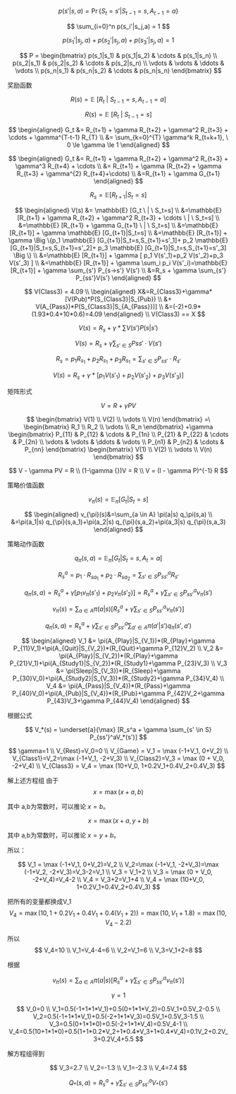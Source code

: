 
$$
p(s'|s,a) = \Pr \{S_t=s'|S_{t-1}=s,A_{t-1}=a\}
$$

$$
\sum_{i=0}^n p(s_i'|s_j,a) = 1
$$

$$
p(s_1'|s_j,a) + p(s_2'|s_j,a) + p(s_3'|s_j,a)  = 1
$$

$$
P = 
\begin{bmatrix}
p(s_1|s_1) & p(s_1|s_2) & \cdots & p(s_1|s_n)
\\
p(s_2|s_1) & p(s_2|s_2) & \cdots & p(s_2|s_n)
\\
\vdots & \vdots & \ddots & \vdots
\\
p(s_n|s_1) & p(s_n|s_2) & \cdots & p(s_n|s_n)
\end{bmatrix}
$$

奖励函数

$$
R(s)=\mathbb {E} \ [R_{t} \ | \ S_{t-1}=s,A_{t-1}=a ]
$$

$$
R(s)=\mathbb {E} \ [R_{t} \ | \ S_{t-1}=s ]
$$


$$
\begin{aligned}
G_t &= R_{t+1} + \gamma R_{t+2}  + \gamma^2 R_{t+3} + \cdots +  \gamma^{T-t-1} R_{T}
\\
&= \sum_{k=0}^{T} \gamma^k R_{t+k+1}, \ 0 \le \gamma \le 1
\end{aligned}
$$

$$
\begin{aligned}
G_t &= R_{t+1} + \gamma R_{t+2}  + \gamma^2 R_{t+3} + \gamma^3 R_{t+4} + \cdots
\\
&= R_{t+1} + \gamma (R_{t+2}  + \gamma R_{t+3} + \gamma^{2} R_{t+4}+\cdots)
\\
&=R_{t+1} + \gamma G_{t+1}
\end{aligned}
$$

$$
R_s = \mathbb{E} [R_{t+1} | S_t=s]
$$

$$
\begin{aligned}
V(s) &= \mathbb{E} [G_t \ | \ S_t=s]
\\
&=\mathbb{E} [R_{t+1} + \gamma R_{t+2}  + \gamma^2 R_{t+3} + \cdots \ | \ S_t=s]
\\
&=\mathbb{E} [R_{t+1} + \gamma G_{t+1} \ | \ S_t=s]
\\
&=\mathbb{E} [R_{t+1}] + \gamma \mathbb{E} [G_{t+1}|S_t=s]
\\
&=\mathbb{E} [R_{t+1}] + \gamma \Big \{p_1 \mathbb{E} [G_{t+1}|S_t=s,S_{t+1}=s'_1]+ p_2 \mathbb{E} [G_{t+1}|S_t=s,S_{t+1}=s'_2]+ p_3 \mathbb{E} [G_{t+1}|S_t=s,S_{t+1}=s'_3] \Big \}
\\
&=\mathbb{E} [R_{t+1}] + \gamma [ p_1 V(s'_1)+p_2 V(s'_2)+p_3 V(s'_3) ]
\\
&=\mathbb{E} [R_{t+1}] + \gamma \sum_i p_i V(s'_i)=\mathbb{E} [R_{t+1}] + \gamma \sum_{s'} P_{s->s'} V(s')
\\
&=R_s + \gamma \sum_{s'} P_{ss'}V(s')
\end{aligned}
$$

$$
V(Class3) = 4.09
\\
\begin{aligned}
X&=R_{Class3}+\gamma*[V(Pub)*P(S_{Class3}|S_{Pub}) 
\\
&+ V(A_{Pass})*P(S_{Class3}|S_{A_{Pass}})]
\\
&=(-2)+0.9*(1.93*0.4+10*0.6)=4.09
\end{aligned}
\\
V(Class3) == X
$$

$$
V(s) = R_s + \gamma * \sum V(s') P(s|s')
$$

$$
V(s)=R_s + \gamma \sum_{s' \in S} Pss' \cdot V(s')
$$

$$
R_s = p_1 R_{s_1} + p_2 R_{s_1} + p_3 R_{s_1} = \sum_{s' \in S} P_{ss'} \cdot R_{s'}
$$

$$
V(s)=R_s + \gamma * [p_1V(s'_1) + p_2V(s'_2) + p_3V(s'_3)]
$$

矩阵形式

$$
V = R + \gamma PV
$$

$$
\begin{bmatrix}
V(1)
\\
V(2)
\\
\vdots
\\
V(n)
\end{bmatrix}
=\
\begin{bmatrix}
R_1
\\
R_2
\\
\vdots
\\
R_n
\end{bmatrix}
+\gamma
\begin{bmatrix}
P_{11} & P_{12} & \cdots & P_{1n}
\\
P_{21} & P_{22} & \cdots & P_{2n}
\\
\vdots & \vdots & \ddots & \vdots
\\
P_{n1} & P_{n2} & \cdots & P_{nn}
\end{bmatrix}
\begin{bmatrix}
V(1)
\\
V(2)
\\
\vdots
\\
V(n)
\end{bmatrix}
$$

$$
V - \gamma PV = R
\\
(1-\gamma {})V = R
\\
V = (I - \gamma P)^{-1} R
$$

策略价值函数

$$
v_{\pi}(s)=\mathbb {E}_{\pi} [ G_t |S_t=s]
$$

$$
\begin{aligned}
v_{\pi}(s)&=\sum_{a \in A} \pi(a|s) q_\pi(s,a)
\\
&=\pi(a_1|s) q_{\pi}(s,a_1)+\pi(a_2|s) q_{\pi}(s,a_2)+\pi(a_3|s) q_{\pi}(s,a_3)
\end{aligned}
$$

策略动作函数

$$
q_{\pi}(s,a)=\mathbb E_{\pi} [G_t | S_t=s, A_t=a]
$$

$$
R_s^a=p_1 \cdot R_{sa_1} + p_2 \cdot R_{sa_2} = \sum_{s' \in S} P^a_{ss'} R_{s'}
$$

$$
q_{\pi}(s,a) = R_s^a + \gamma [p_1 v_{\pi}(s'_1)+p_2 v_{\pi}(s'_2)] =  R_s^a + \gamma \sum_{s' \in S} P^a_{ss'} v_{\pi}(s')
$$

$$
v_{\pi}(s)=\sum_{a \in A} \pi(a|s)\Big[ R_s^a + \gamma \sum_{s' \in S} P^a_{ss'} v_{\pi}(s') \Big]
$$

$$
q_{\pi}(s,a)=R_s^a + \gamma \sum_{s' \in S} P^a_{ss'} \sum_{a' \in A} \pi(a'|s') q_\pi(s',a')
$$

$$
\begin{aligned}
V_1 &= \pi(A_{Play}|S_{V_1})*(R_{Play}+\gamma P_{11}V_1)+\pi(A_{Quit}|S_{V_2})*(R_{Quit}+\gamma P_{12}V_2)
\\
V_2 &= \pi(A_{Play}|S_{V_2})*(R_{Play}+\gamma P_{21}V_1)+\pi(A_{Study1}|S_{V_2})*(R_{Study1}+\gamma P_{23}V_3)
\\
V_3 &= \pi(Sleep|S_{V_3})*(R_{Sleep}+\gamma P_{30}V_0)+\pi(A_{Study2}|S_{V_3})*(R_{Study2}+\gamma P_{34}V_4)
\\
V_4 &= \pi(A_{Pass}|S_{V_4})*(R_{Pass}+\gamma P_{40}V_0)+\pi(A_{Pub}|S_{V_4})*(R_{Pub}+\gamma P_{42}V_2+\gamma P_{43}V_3+\gamma P_{44}V_4)
\end{aligned}
$$

根据公式 

$$
V_*(s) = \underset{a}{\max} [R_s^a + \gamma \sum_{s' \in S} P_{ss'}^aV_*(s')]
$$

$$
\gamma=1
\\
V_{Rest}=V_0=0
\\
V_{Game} = V_1 = \max (-1+V_1, 0+V_2)
\\
V_{Class1}=V_2=\max (-1+V_1, -2+V_3)
\\
V_{Class2}=V_3 = \max (0 + V_0, -2+V_4)
\\
V_{Class3} = V_4 = \max (10+V_0, 1+0.2V_1+0.4V_2+0.4V_3)
$$

解上述方程组
由于
$$
x = \max (x+a, b)  
$$

其中 a,b为常数时，可以推论 $x=b$。

$$
x = \max (x+a, y+b)
$$

其中 a,b为常数时，可以推论 $x=y+b$。

所以：

$$
V_1 = \max (-1+V_1, 0+V_2)=V_2
\\
V_2=\max (-1+V_1, -2+V_3)=\max (-1+V_2, -2+V_3)=V_3-2=V_1
\\
V_3 = V_1+2
\\
V_3 = \max (0 + V_0, -2+V_4)=V_4-2
\\
V_4 = V_3+2=V_1+4
\\
V_4 = \max (10+V_0, 1+0.2V_1+0.4V_2+0.4V_3)
$$

把所有的变量都换成V_1
$$
V_4 = \max (10, 1+0.2V_1+0.4V_1+0.4(V_1+2))=\max (10, V_1+1.8)=\max(10,V_4-2.2)
$$

所以
$$
V_4=10
\\
V_1=V_4-4=6
\\
V_2=V_1=6
\\
V_3=V_1+2=8
$$

根据


$$
v_{\pi}(s)=\sum_{a \in A} \pi(a|s)\Big[ R_s^a + \gamma \sum_{s' \in S} P^a_{ss'} v_{\pi}(s') \Big]
$$

$$
\gamma=1
$$

$$
V_0=0
\\
V_1=0.5(-1+1*1*V_1)+0.5(0+1*1*V_2)=0.5V_1+0.5V_2-0.5
\\
V_2=0.5(-1+1*1*V_1)+0.5(-2+1*1*V_3)=0.5V_1+0.5V_3-1.5
\\
V_3=0.5(0+1*1*0)+0.5(-2+1*1*V_4)=0.5V_4-1
\\
V_4=0.5(10+1*1*0)+0.5(1+1*0.2*V_2+1*0.4*V_3+1*0.4*V_4)=0.1V_2+0.2V_3+0.2V_4+5.5
$$

解方程组得到

$$
V_3=2.7
\\
V_2=-1.3
\\
V_1=-2.3
\\
V_4=7.4
$$

$$
Q_*(s,a)=R_s^a + \gamma \sum_{s' \in S} P_{ss'}^aV_*(s')
$$